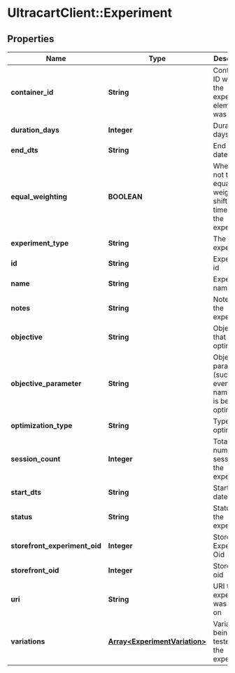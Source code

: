 # UltracartClient::Experiment

## Properties
Name | Type | Description | Notes
------------ | ------------- | ------------- | -------------
**container_id** | **String** | Contained ID where the experiment element was located | [optional] 
**duration_days** | **Integer** | Duration in days | [optional] 
**end_dts** | **String** | End date/time | [optional] 
**equal_weighting** | **BOOLEAN** | Whether or not traffic is equally weighted or shifts over time during the experiment | [optional] 
**experiment_type** | **String** | The type of experiment | [optional] 
**id** | **String** | Experiment id | [optional] 
**name** | **String** | Experiment name | [optional] 
**notes** | **String** | Notes about the experiment | [optional] 
**objective** | **String** | Objective that is being optimized | [optional] 
**objective_parameter** | **String** | Objective parameter (such as event name) that is being optimized | [optional] 
**optimization_type** | **String** | Type of optimization | [optional] 
**session_count** | **Integer** | Total number of sessions in the experiment | [optional] 
**start_dts** | **String** | Start date/time | [optional] 
**status** | **String** | Status of the experiment | [optional] 
**storefront_experiment_oid** | **Integer** | Storefront Experiment Oid | [optional] 
**storefront_oid** | **Integer** | Storefront oid | [optional] 
**uri** | **String** | URI the experiment was started on | [optional] 
**variations** | [**Array&lt;ExperimentVariation&gt;**](ExperimentVariation.md) | Variations being tested in the experiment | [optional] 


